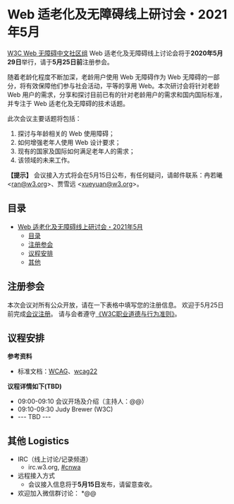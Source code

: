 # Web 适老化及无障碍线上研讨会・2021年5月

[W3C Web 无障碍中文社区组](https://www.w3.org/community/cnwa/) Web 适老化及无障碍线上讨论会将于**2020年5月29日**举行，请于**5月25日前**注册参会。

随着老龄化程度不断加深，老龄用户使用 Web 无障碍作为 Web 无障碍的一部分，将有效保障他们参与社会活动，平等的享用 Web。本次研讨会将针对老龄 Web 用户的需求，分享和探讨目前已有的针对老龄用户的需求和国内国际标准，并专注于 Web 适老化及无障碍的技术话题。

此次会议主要话题将包括：
1. 探讨与年龄相关的 Web 使用障碍；
2. 如何增强老年人使用 Web 设计要求；
3. 现有的国家及国际如何满足老年人的需求；
4. 该领域的未来工作。

**【提示】** 会议接入方式将会在5月15日公布，有任何疑问，请邮件联系：冉若曦 <<ran@w3.org>>、贾雪远 <<xueyuan@w3.org>>。

## 目录

- [Web 适老化及无障碍线上研讨会・2021年5月](#web-适老化及无障碍线上研讨会2021年5月)
  - [目录](#目录)
  - [注册参会](#注册参会)
  - [议程安排](#议程安排)
  - [其他](#其他)

## 注册参会 

本次会议对所有公众开放，请在一下表格中填写您的注册信息。
欢迎于5月25日前完成[会议注册](@@)。
请与会者遵守[《W3C职业道德与行为准则》](https://www.w3.org/Consortium/cepc/)。


## 议程安排 

**参考资料**

* 标准文档：[WCAG](https://www.w3.org/TR/wcag21/)、[wcag22](https://www.w3.org/TR/wcag22/)

**议程详情如下(TBD)**

* 09:00-09:10  会议开场及介绍（主持人：@@）
* 09:10-09:30  Judy Brewer (W3C)
* --- TBD ---


## 其他 Logistics

* IRC（线上讨论/记录频道）
  * irc.w3.org, <a href="http://irc.w3.org/?channels=#cnwa">#cnwa</a>
* 远程接入方式
  * 会议接入信息将于**5月15日**发布，请留意查收。
* 欢迎加入微信群讨论：
  *@@
 
